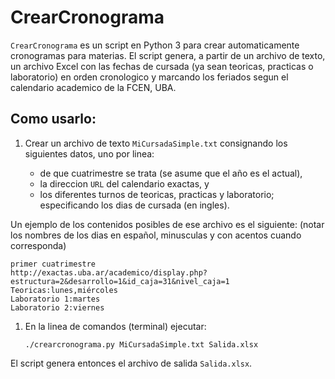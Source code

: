 # CrearCronograma

`CrearCronograma` es un script en Python 3 para crear automaticamente 
cronogramas para materias. El script genera, a partir de un archivo de texto, 
un archivo Excel con las fechas de cursada (ya sean teoricas, practicas o 
laboratorio) en orden cronologico y marcando los feriados segun el calendario 
academico de la FCEN, UBA. 

## Como usarlo:

1. Crear un archivo de texto `MiCursadaSimple.txt` consignando los siguientes
   datos, uno por linea:

   - de que cuatrimestre se trata (se asume que el año es el actual),
   - la direccion `URL` del calendario exactas, y
   - los diferentes turnos de teoricas, practicas y laboratorio; especificando
     los dias de cursada (en ingles).

Un ejemplo de los contenidos posibles de ese archivo es el siguiente: 
(notar los nombres de los dias en español, minusculas y con acentos cuando corresponda)

    primer cuatrimestre
    http://exactas.uba.ar/academico/display.php?estructura=2&desarrollo=1&id_caja=31&nivel_caja=1
    Teoricas:lunes,miércoles
    Laboratorio 1:martes
    Laboratorio 2:viernes

1. En la linea de comandos (terminal) ejecutar:

    `./crearcronograma.py MiCursadaSimple.txt Salida.xlsx`

El script genera entonces el archivo de salida `Salida.xlsx`.
